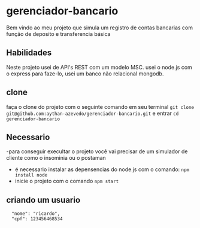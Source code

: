 # gerenciador-bancario
Bem vindo ao meu projeto que simula um registro de contas bancarias com função de deposito e transferencia básica
## Habilidades
Neste projeto usei de API's REST com um modelo MSC.
usei o node.js com o express para faze-lo, usei um banco não relacional mongodb.
## clone
faça o clone do projeto com o seguinte comando em seu terminal 
`git clone git@github.com:aythan-azevedo/gerenciador-bancario.git`
e entrar
`cd gerenciador-bancario`
## Necessario
-para conseguir execultar o projeto você vai precisar de um simulador de cliente como o insominia ou o postaman
- é necessario instalar as depensencias do node.js com o comando: `npm install node`
- inicie o projeto com o comando `npm start`
## criando um usuario 

```
  "nome": "ricardo",
  "cpf": 123456468534

```